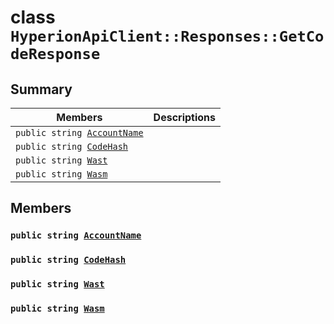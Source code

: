 # class `HyperionApiClient::Responses::GetCodeResponse` 

## Summary

 Members                        | Descriptions                                
--------------------------------|---------------------------------------------
`public string `[`AccountName`](#class_hyperion_api_client_1_1_responses_1_1_get_code_response_1a635084e524fbb2366267e7f5ddc82780) | 
`public string `[`CodeHash`](#class_hyperion_api_client_1_1_responses_1_1_get_code_response_1a9247dae4926b0c91d5e221663a245996) | 
`public string `[`Wast`](#class_hyperion_api_client_1_1_responses_1_1_get_code_response_1a65145bdba691d650a546a6620c08296a) | 
`public string `[`Wasm`](#class_hyperion_api_client_1_1_responses_1_1_get_code_response_1a3352f0178f3a26dcc37c3c2b3599d35e) | 

## Members

### `public string `[`AccountName`](#class_hyperion_api_client_1_1_responses_1_1_get_code_response_1a635084e524fbb2366267e7f5ddc82780) 

### `public string `[`CodeHash`](#class_hyperion_api_client_1_1_responses_1_1_get_code_response_1a9247dae4926b0c91d5e221663a245996) 

### `public string `[`Wast`](#class_hyperion_api_client_1_1_responses_1_1_get_code_response_1a65145bdba691d650a546a6620c08296a) 

### `public string `[`Wasm`](#class_hyperion_api_client_1_1_responses_1_1_get_code_response_1a3352f0178f3a26dcc37c3c2b3599d35e) 

